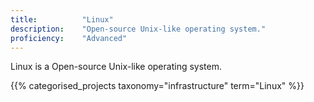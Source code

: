 ```yaml
---
title: 			"Linux"
description: 	"Open-source Unix-like operating system."
proficiency:	"Advanced"
---
```


Linux is a Open-source Unix-like operating system.

{{% categorised_projects taxonomy="infrastructure" term="Linux" %}}